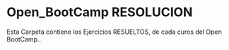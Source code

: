 # Open_BootCamp RESOLUCION
Esta Carpeta contiene los Ejercicios RESUELTOS, de cada curos del Open BootCamp..
